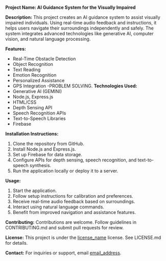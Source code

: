 **Project Name: AI Guidance System for the Visually Impaired**

**Description:**
This project creates an AI guidance system to assist visually impaired individuals. Using real-time audio feedback and instructions, it helps users navigate their surroundings independently and safely. The system integrates advanced technologies like generative AI, computer vision, and natural language processing.

**Features:**
- Real-Time Obstacle Detection
- Object Recognition
- Text Reading
- Emotion Recognition
- Personalized Assistance
- GPS Integration
-PROBLEM SOLVING.
**Technologies Used:**
- Generative AI (GEMINI)
- Node.js, Express.js
- HTML/CSS
- Depth Sensing API
- Speech Recognition APIs
- Text-to-Speech Libraries
- Firebase

**Installation Instructions:**
1. Clone the repository from GitHub.
2. Install Node.js and Express.js.
3. Set up Firebase for data storage.
4. Configure APIs for depth sensing, speech recognition, and text-to-speech synthesis.
5. Run the application locally or deploy it to a server.

**Usage:**
1. Start the application.
2. Follow setup instructions for calibration and preferences.
3. Receive real-time audio feedback based on surroundings.
4. Interact using natural language commands.
5. Benefit from improved navigation and assistance features.

**Contributing:**
Contributions are welcome. Follow guidelines in CONTRIBUTING.md and submit pull requests for review.

**License:**
This project is under the [license_name] license. See LICENSE.md for details.

**Contact:**
For inquiries or support, email [email_address].

[license_name]: <license_name>
[email_address]: <email_address>
